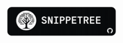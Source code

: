 <p align="center">
  <img src="https://github.com/PrajwalUlli/Snippetree/blob/main/banner.png" alt="Snippetree Banner" style="width:50%; max-width:800px;">
</p>
